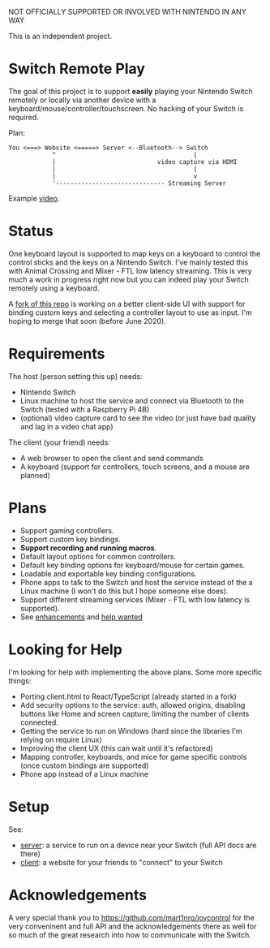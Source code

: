 NOT OFFICIALLY SUPPORTED OR INVOLVED WITH NINTENDO IN ANY WAY

This is an independent project.

# Switch Remote Play

The goal of this project is to support **easily** playing your Nintendo Switch remotely or locally via another device with a keyboard/mouse/controller/touchscreen.
No hacking of your Switch is required.

Plan:
```
You <===> Website <=====> Server <--Bluetooth--> Switch
            ^                                      |
            |                            video capture via HDMI
            |                                      |
            |                                      v
            '------------------------------ Streaming Server
```                                           

Example [video](https://www.youtube.com/watch?v=EIofCEfQA1E).

# Status
One keyboard layout is supported to map keys on a keyboard to control the control sticks and the keys on a Nintendo Switch.
I've mainly tested this with Animal Crossing and Mixer - FTL low latency streaming.
This is very much a work in progress right now but you can indeed play your Switch remotely using a keyboard.

A [fork of this repo](https://github.com/nuiofrd/switch-remoteplay) is working on a better client-side UI with support for binding custom keys and selecting a controller layout to use as input.
I'm hoping to merge that soon (before June 2020).

# Requirements
The host (person setting this up) needs:
* Nintendo Switch
* Linux machine to host the service and connect via Bluetooth to the Switch (tested with a Raspberry Pi 4B)
* (optional) video capture card to see the video (or just have bad quality and lag in a video chat app)

The client (your friend) needs:
* A web browser to open the client and send commands
* A keyboard (support for controllers, touch screens, and a mouse are planned)

# Plans
* Support gaming controllers.
* Support custom key bindings.
* **Support recording and running macros**.
* Default layout options for common controllers.
* Default key binding options for keyboard/mouse for certain games.
* Loadable and exportable key binding configurations.
* Phone apps to talk to the Switch and host the service instead of the a Linux machine (I won't do this but I hope someone else does).
* Support different streaming services (Mixer - FTL with low latency is supported).
* See [enhancements](https://github.com/juharris/switch-remoteplay/issues?q=is%3Aopen+is%3Aissue+label%3Aenhancement) and [help wanted](https://github.com/juharris/switch-remoteplay/issues?q=is%3Aopen+is%3Aissue+label%3A%22help+wanted%22)

# Looking for Help
I'm looking for help with implementing the above plans. Some more specific things:
* Porting client.html to React/TypeScript (already started in a fork)
* Add security options to the service: auth, allowed origins, disabling buttons like Home and screen capture, limiting the number of clients connected.
* Getting the service to run on Windows (hard since the libraries I'm relying on require Linux)
* Improving the client UX (this can wait until it's refactored)
* Mapping controller, keyboards, and mice for game specific controls (once custom bindings are supported)
* Phone app instead of a Linux machine

# Setup
See:
* [server](/server): a service to run on a device near your Switch (full API docs are there)
* [client](/website-client): a website for your friends to "connect" to your Switch

# Acknowledgements
A very special thank you to https://github.com/mart1nro/joycontrol for the very conveninent and full API and the acknowledgements there as well for so much of the great research into how to communicate with the Switch.
